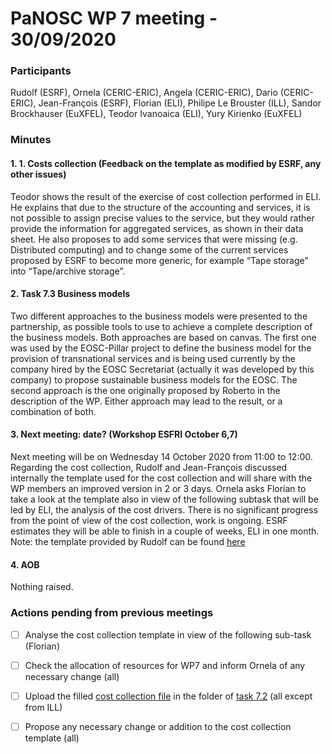 # PaNOSC WP 7 meeting - 30/09/2020

### Participants
Rudolf (ESRF), Ornela (CERIC-ERIC), Angela (CERIC-ERIC), Dario (CERIC-ERIC), Jean-François (ESRF), Florian (ELI), Philipe Le Brouster (ILL), Sandor Brockhauser (EuXFEL), Teodor Ivanoaica (ELI), Yury Kirienko (EuXFEL)

### Minutes

#### 1. 1.	Costs collection (Feedback on the template as modified by ESRF, any other issues)
Teodor shows the result of the exercise of cost collection performed in ELI. He explains that due to the structure of the accounting and services, it is not possible to assign precise values to the service, but they would rather provide the information for aggregated services, as shown in their data sheet.
He also proposes to add some services that were missing (e.g. Distributed computing) and to change some of the current services proposed by ESRF to become more generic, for example “Tape storage” into “Tape/archive storage”. 

#### 2. Task 7.3 Business models
 Two different approaches to the business models were presented to the partnership, as possible tools to use to achieve a complete description of the business models. Both approaches are based on canvas. The first one was used by the EOSC-Pillar project to define the business model for the provision of transnational services and is being used currently by the company hired by the EOSC Secretariat (actually it was developed by this company) to propose sustainable business models for the EOSC. The second approach is the one originally proposed by Roberto in the description of the WP. Either approach may lead to the result, or a combination of both.
 
#### 3. Next meeting: date? (Workshop ESFRI October 6,7)
Next meeting will be on Wednesday 14 October 2020 from 11:00 to 12:00. 
Regarding the cost collection, Rudolf and Jean-François discussed internally the template used for the cost collection and will share with the WP members an improved version in 2 or 3 days. Ornela asks Florian to take a look at the template also in view of the following subtask that will be led by ELI, the analysis of the cost drivers. There is no significant progress from the point of view of the cost collection, work is ongoing. ESRF estimates they will be able to finish in a couple of weeks, ELI in one month.
Note: the template provided by Rudolf can be found [here](https://github.com/panosc-eu/panosc/tree/master/Work%20Packages/WP7%20Sustainability/Task%207.2%20Metrics%20and%20cost%20for%20the%20Photon%20and%20Neutron%20community%20EOSC)

#### 4. AOB
Nothing raised.

### Actions pending from previous meetings
- [ ] Analyse the cost collection template in view of the following sub-task (Florian)
- [ ] Check the allocation of resources for WP7 and inform Ornela of any necessary change (all)
- [ ] Upload the filled [cost collection file](https://github.com/panosc-eu/panosc/blob/master/Work%20Packages/WP7%20Sustainability/Task%207.2%20Metrics%20and%20cost%20for%20the%20Photon%20and%20Neutron%20community%20EOSC/metrics%20and%20cost%20model_V2.xlsx) in the folder of [task 7.2](https://github.com/panosc-eu/panosc/tree/master/Work%20Packages/WP7%20Sustainability/Task%207.2%20Metrics%20and%20cost%20for%20the%20Photon%20and%20Neutron%20community%20EOSC) (all except from ILL)
- [ ] Propose any necessary change or addition to the cost collection template (all)

